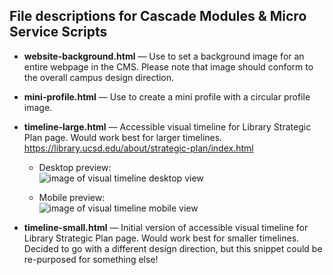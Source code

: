 ## File descriptions for Cascade Modules & Micro Service Scripts
- **website-background.html** — Use to set a background image for an entire webpage in the CMS. Please note that image should conform to the overall campus design direction.  

- **mini-profile.html** — Use to create a mini profile with a circular profile image.
  
- **timeline-large.html** — Accessible visual timeline for Library Strategic Plan page. Would work best for larger timelines. https://library.ucsd.edu/about/strategic-plan/index.html  
  
  - Desktop preview:  
![image of visual timeline desktop view](/assets/visual-timeline-desktop.png)
  
  - Mobile preview:  
![image of visual timeline mobile view](/assets/visual-timeline-mobile.png)
  
- **timeline-small.html** — Initial version of accessible visual timeline for Library Strategic Plan page. Would work best for smaller timelines. Decided to go with a different design direction, but this snippet could be re-purposed for something else!